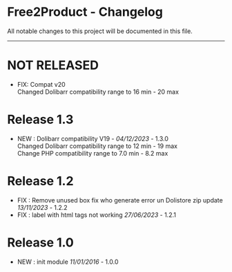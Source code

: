 # Free2Product - Changelog
All notable changes to this project will be documented in this file.
___

# NOT RELEASED

- FIX: Compat v20  
  Changed Dolibarr compatibility range to 16 min - 20 max

# Release 1.3

- NEW : Dolibarr compatibility V19 - *04/12/2023* - 1.3.0  
  Changed Dolibarr compatibility range to 12 min - 19 max  
  Change PHP compatibility range to 7.0 min - 8.2 max

# Release 1.2

- FIX : Remove unused box fix who generate error un Dolistore zip update *13/11/2023* - 1.2.2
- FIX : label with html tags not working *27/06/2023* - 1.2.1

# Release 1.0

- NEW : init module *11/01/2016* - 1.0.0
